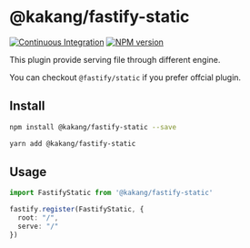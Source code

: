 # @kakang/fastify-static

[![Continuous Integration](https://github.com/kaka-ng/fastify-plugins/actions/workflows/ci-static.yml/badge.svg)](https://github.com/kaka-ng/fastify-plugins/actions/workflows/ci-static.yml)
[![NPM version](https://img.shields.io/npm/v/@kakang/fastify-static.svg?style=flat)](https://www.npmjs.com/package/@kakang/fastify-static)

This plugin provide serving file through different engine.

You can checkout `@fastify/static` if you prefer offcial plugin.

## Install

```bash
npm install @kakang/fastify-static --save

yarn add @kakang/fastify-static
```

## Usage

```ts
import FastifyStatic from '@kakang/fastify-static'

fastify.register(FastifyStatic, {
  root: "/",
  serve: "/"
})
```
